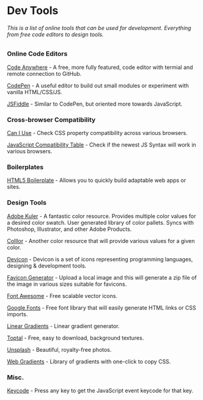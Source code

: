 # Dev Tools
###### This is a list of online tools that can be used for development. Everything from free code editors to design tools. 

### Online Code Editors
[Code Anywhere](https://codeanywhere.com/) - A free, more fully featured, code editor with termial and remote connection to GitHub.

[CodePen](https://codepen.io/) - A useful editor to build out small modules or experiment with vanilla HTML/CSS/JS. 

[JSFiddle](https://jsfiddle.net/) - Similar to CodePen, but oriented more towards JavaScript.

### Cross-browser Compatibility 
[Can I Use](https://caniuse.com/) - Check CSS property compatibility across various browsers. 

[JavaScript Compatibility Table](http://kangax.github.io/compat-table/es6/) - Check if the newest JS Syntax will work in various browsers. 

### Boilerplates
[HTML5 Boilerplate](https://html5boilerplate.com/) - Allows you to quickly build adaptable web apps or sites. 

### Design Tools
[Adobe Kuler](https://color.adobe.com/create/color-wheel/) - A fantastic color resource. Provides multiple color values for a desired color swatch. User generated library of color pallets. Syncs with Photoshop, Illustrator, and other Adobe Products.

[Colllor](http://colllor.com/) - Another color resource that will provide various values for a given color. 

[Devicon](http://konpa.github.io/devicon/) - Devicon is a set of icons representing programming languages, designing & development tools.

[Favicon Generator](https://www.favicon-generator.org/) - Upload a local image and this will generate a zip file of the image in various sizes suitable for favicons. 

[Font Awesome](http://fontawesome.io/) - Free scalable vector icons. 

[Google Fonts](https://fonts.google.com/) - Free font library that will easily generate HTML links or CSS imports.

[Linear Gradients](http://westciv.com/tools/gradients/) - Linear gradient generator.

[Toptal](https://www.toptal.com/) - Free, easy to download, background textures. 

[Unsplash](https://unsplash.com/) - Beautiful, royalty-free photos. 

[Web Gradients](https://webgradients.com/) - Library of gradients with one-click to copy CSS.

### Misc.
[Keycode](http://keycode.info/) - Press any key to get the JavaScript event keycode for that key. 
